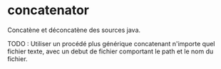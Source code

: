 # concatenator
Concatène et déconcatène des sources java.


TODO : Utiliser un procédé plus générique concatenant n'importe quel fichier texte, avec un debut de fichier comportant le path et le nom du fichier.
